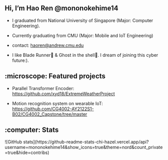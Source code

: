 <h2> Hi, I’m Hao Ren @mononokehime14 </h2>

- I graduated from National University of Singapore (Major: Computer Engineering).

- Currently graduating from CMU (Major: Mobile and IoT Engineering)

- contact: haoren@andrew.cmu.edu

- I like Blade Runner:night_with_stars: & Ghost in the shell:city_sunrise:. I dream of joining this cyber future:).

<h2> :microscope: Featured projects </h2>

- Parallel Transformer Encoder: https://github.com/xyd18/ExtremeWeatherProject

- Motion recognition system on wearable IoT: https://github.com/CG4002-AY2122S1-B02/CG4002_Capstone/tree/master

<h2> :computer: Stats </h2>
![GitHub stats](https://github-readme-stats-chi-hazel.vercel.app/api?username=mononokehime14&show_icons=true&theme=nord&count_private=true&hide=contribs)
